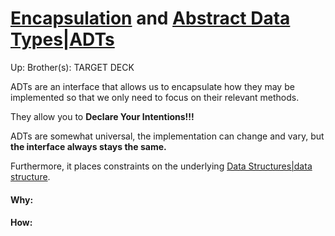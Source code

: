 # [Encapsulation](encapsulation) and [Abstract Data Types|ADTs](abstract_data_types|adts)

Up:
Brother(s):
TARGET DECK

ADTs are an interface that allows us to encapsulate how they may be implemented so that we only need to focus on their relevant methods.

They allow you to **Declare Your Intentions!!!**

ADTs are somewhat universal, the implementation can change and vary, but **the interface always stays the same.**

Furthermore, it places constraints on the underlying [Data Structures|data structure](data_structures|data_structure).



































#### Why:
#### How:









